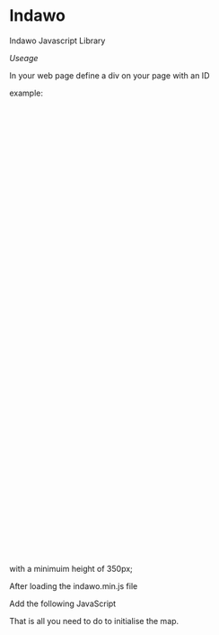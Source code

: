 # Indawo
Indawo Javascript Library 


*Useage*

In your web page define a div on your page with an ID

example:
<div id="map_canvas" style="height:800px"></div> 

with a minimuim height of 350px;
  
After loading the indawo.min.js file

Add the following JavaScript
<script>
if (typeof idw === 'object') {
    url = "Supplied URL;
    apikey = "Supplied API Key";
    idw.init(url, apikey, 'DIV_id');
}
</script>

That is all you need to do to initialise the map.


  

